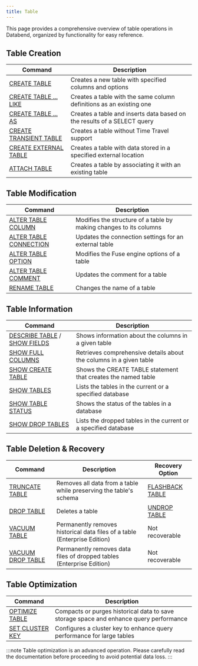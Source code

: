 ```yaml
---
title: Table
---
```


This page provides a comprehensive overview of table operations in Databend, organized by functionality for easy reference.

## Table Creation

| Command | Description |
|---------|-------------|
| [CREATE TABLE](10-ddl-create-table.md) | Creates a new table with specified columns and options |
| [CREATE TABLE ... LIKE](10-ddl-create-table.md#create-table--like) | Creates a table with the same column definitions as an existing one |
| [CREATE TABLE ... AS](10-ddl-create-table.md#create-table--as) | Creates a table and inserts data based on the results of a SELECT query |
| [CREATE TRANSIENT TABLE](10-ddl-create-transient-table.md) | Creates a table without Time Travel support |
| [CREATE EXTERNAL TABLE](10-ddl-create-table-external-location.md) | Creates a table with data stored in a specified external location |
| [ATTACH TABLE](92-attach-table.md) | Creates a table by associating it with an existing table |

## Table Modification

| Command | Description |
|---------|-------------|
| [ALTER TABLE COLUMN](90-alter-table-column.md) | Modifies the structure of a table by making changes to its columns |
| [ALTER TABLE CONNECTION](91-alter-table-connection.md) | Updates the connection settings for an external table |
| [ALTER TABLE OPTION](90-alter-table-option.md) | Modifies the Fuse engine options of a table |
| [ALTER TABLE COMMENT](90-alter-table-comment.md) | Updates the comment for a table |
| [RENAME TABLE](30-ddl-rename-table.md) | Changes the name of a table |

## Table Information

| Command | Description |
|---------|-------------|
| [DESCRIBE TABLE](50-describe-table.md) / [SHOW FIELDS](show-fields.md) | Shows information about the columns in a given table |
| [SHOW FULL COLUMNS](show-full-columns.md) | Retrieves comprehensive details about the columns in a given table |
| [SHOW CREATE TABLE](show-create-table.md) | Shows the CREATE TABLE statement that creates the named table |
| [SHOW TABLES](show-tables.md) | Lists the tables in the current or a specified database |
| [SHOW TABLE STATUS](show-table-status.md) | Shows the status of the tables in a database |
| [SHOW DROP TABLES](show-drop-tables.md) | Lists the dropped tables in the current or a specified database |

## Table Deletion & Recovery

| Command | Description | Recovery Option |
|---------|-------------|----------------|
| [TRUNCATE TABLE](40-ddl-truncate-table.md) | Removes all data from a table while preserving the table's schema | [FLASHBACK TABLE](70-flashback-table.md) |
| [DROP TABLE](20-ddl-drop-table.md) | Deletes a table | [UNDROP TABLE](21-ddl-undrop-table.md) |
| [VACUUM TABLE](91-vacuum-table.md) | Permanently removes historical data files of a table (Enterprise Edition) | Not recoverable |
| [VACUUM DROP TABLE](91-vacuum-drop-table.md) | Permanently removes data files of dropped tables (Enterprise Edition) | Not recoverable |

## Table Optimization

| Command | Description |
|---------|-------------|
| [OPTIMIZE TABLE](60-optimize-table.md) | Compacts or purges historical data to save storage space and enhance query performance |
| [SET CLUSTER KEY](../06-clusterkey/dml-set-cluster-key.md) | Configures a cluster key to enhance query performance for large tables |

:::note
Table optimization is an advanced operation. Please carefully read the documentation before proceeding to avoid potential data loss.
:::
